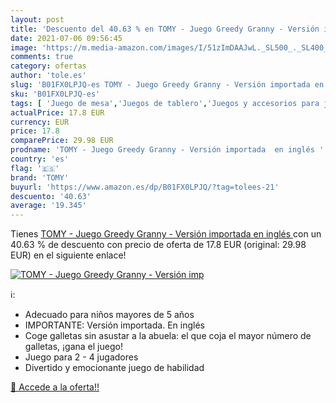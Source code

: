 ```yaml
---
layout: post
title: 'Descuento del 40.63 % en TOMY - Juego Greedy Granny - Versión imp'
date: 2021-07-06 09:56:45
image: 'https://m.media-amazon.com/images/I/51zImDAAJwL._SL500_._SL400_.jpg'
comments: true
category: ofertas
author: 'tole.es'
slug: 'B01FX0LPJQ-es TOMY - Juego Greedy Granny - Versión importada en inglés'
sku: 'B01FX0LPJQ-es'
tags: [ 'Juego de mesa','Juegos de tablero','Juegos y accesorios para juegos','Juguetes','Juguetes y juegos','tomy', ]
actualPrice: 17.8 EUR
currency: EUR
price: 17.8
comparePrice: 29.98 EUR
prodname: 'TOMY - Juego Greedy Granny - Versión importada  en inglés '
country: 'es'
flag: '🇪🇸'
brand: 'TOMY'
buyurl: 'https://www.amazon.es/dp/B01FX0LPJQ/?tag=tolees-21'
descuento: '40.63'
average: '19.345'
---
```


Tienes [TOMY - Juego Greedy Granny - Versión importada  en inglés ](https://www.amazon.es/dp/B01FX0LPJQ/?tag=tolees-21) con un 40.63 % de descuento con precio de oferta de 17.8 EUR (original: 29.98 EUR) en el siguiente enlace!

[![TOMY - Juego Greedy Granny - Versión imp](https://m.media-amazon.com/images/I/51zImDAAJwL._SL500_._SL400_.jpg)](https://www.amazon.es/dp/B01FX0LPJQ/?tag=tolees-21)

ℹ️:

- Adecuado para niños mayores de 5 años
- IMPORTANTE: Versión importada. En inglés
- Coge galletas sin asustar a la abuela: el que coja el mayor número de galletas, ¡gana el juego!
- Juego para 2 - 4 jugadores
- Divertido y emocionante juego de habilidad

[🛒 Accede a la oferta!!](https://www.amazon.es/dp/B01FX0LPJQ/?tag=tolees-21)

